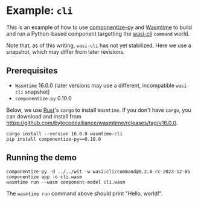 # Example: `cli`

This is an example of how to use [componentize-py] and [Wasmtime] to build and
run a Python-based component targetting the [wasi-cli] `command` world.

Note that, as of this writing, `wasi-cli` has not yet stabilized.  Here we use a
snapshot, which may differ from later revisions.

[componentize-py]: https://github.com/bytecodealliance/componentize-py
[Wasmtime]: https://github.com/bytecodealliance/wasmtime
[wasi-cli]: https://github.com/WebAssembly/wasi-cli

## Prerequisites

* `Wasmtime` 16.0.0 (later versions may use a different, incompatible `wasi-cli` snapshot)
* `componentize-py` 0.10.0

Below, we use [Rust](https://rustup.rs/)'s `cargo` to install `Wasmtime`.  If
you don't have `cargo`, you can download and install from
https://github.com/bytecodealliance/wasmtime/releases/tag/v16.0.0.

```
cargo install --version 16.0.0 wasmtime-cli
pip install componentize-py==0.10.0
```

## Running the demo

```
componentize-py -d ../../wit -w wasi:cli/command@0.2.0-rc-2023-12-05 componentize app -o cli.wasm
wasmtime run --wasm component-model cli.wasm
```

The `wasmtime run` command above should print "Hello, world!".
